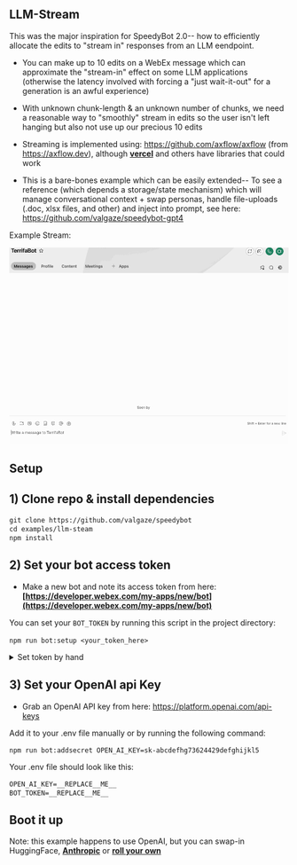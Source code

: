 ## LLM-Stream

This was the major inspiration for SpeedyBot 2.0-- how to efficiently allocate the edits to "stream in" responses from an LLM eendpoint.

- You can make up to 10 edits on a WebEx message which can approximate the "stream-in" effect on some LLM applications (otherwise the latency involved with forcing a "just wait-it-out" for a generation is an awful experience)

- With unknown chunk-length & an unknown number of chunks, we need a reasonable way to "smoothly" stream in edits so the user isn't left hanging but also not use up our precious 10 edits

- Streaming is implemented using: https://github.com/axflow/axflow (from https://axflow.dev), although **[vercel](https://sdk.vercel.ai/docs/concepts/streaming)** and others have libraries that could work

- This is a bare-bones example which can be easily extended-- To see a reference (which depends a storage/state mechanism) which will manage conversational context + swap personas, handle file-uploads (.doc, xlsx files, and other) and inject into prompt, see here: https://github.com/valgaze/speedybot-gpt4

Example Stream:

<img src="https://github.com/valgaze/speedybot-utils/blob/main/assets/memes/demos/llm_stream.gif?raw=true" />

## Setup

## 1) Clone repo & install dependencies

```
git clone https://github.com/valgaze/speedybot
cd examples/llm-steam
npm install
```

## 2) Set your bot access token

- Make a new bot and note its access token from here: **[https://developer.webex.com/my-apps/new/bot](https://developer.webex.com/my-apps/new/bot)**

You can set your `BOT_TOKEN` by running this script in the project directory:

`npm run bot:setup <your_token_here>`

<details><summary>Set token by hand</summary>

Copy the file **[.env.example](.env.example)** as `.env` in the root of your project and save your access token under the `BOT_TOKEN` field, ex

```
BOT_TOKEN=__REPLACE__ME__
```

</details>

## 3) Set your OpenAI api Key

- Grab an OpenAI API key from here: https://platform.openai.com/api-keys

Add it to your .env file manually or by running the following command:

```
npm run bot:addsecret OPEN_AI_KEY=sk-abcdefhg73624429defghijkl5
```

Your .env file should look like this:

```
OPEN_AI_KEY=__REPLACE__ME__
BOT_TOKEN=__REPLACE__ME__
```

## Boot it up

Note: this example happens to use OpenAI, but you can swap-in HuggingFace, **[Anthropic](https://docs.axflow.dev/documentation/models/anthropic-completion.html)** or **[roll your own](https://docs.axflow.dev/guides/models/bring-your-own-models.html)**

